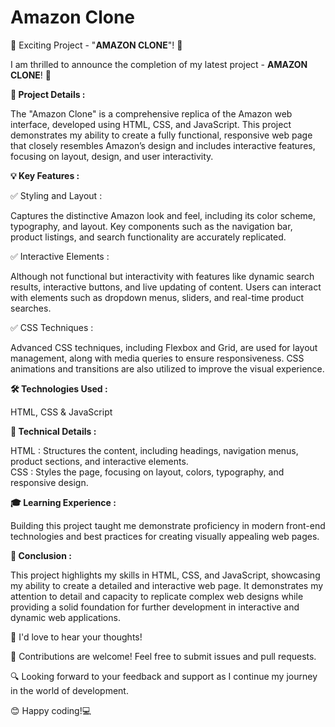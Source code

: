 # Amazon Clone

🚀 Exciting Project - "<b>AMAZON CLONE</b>"! 🎉

I am thrilled to announce the completion of my latest project - <b>AMAZON CLONE</b>! 🌟

<b>🎯 Project Details : </b> <br>

The "Amazon Clone" is a comprehensive replica of the Amazon web interface, developed using HTML, CSS, and JavaScript. This project demonstrates my ability to create a fully functional, responsive web page that closely resembles Amazon’s design and includes interactive features, focusing on layout, design, and user interactivity.<br>

<b>💡 Key Features : </b><br>

✅ Styling and Layout : 

   Captures the distinctive Amazon look and feel, including its color scheme, typography, and layout. Key components such as the navigation bar, product listings, and search functionality are accurately replicated.<br>
    
✅ Interactive Elements : 

  Although not functional but interactivity with features like dynamic search results, interactive buttons, and live updating of content. Users can interact with elements such as dropdown menus, sliders, and real-time product searches.<br>
    
✅ CSS Techniques :

  Advanced CSS techniques, including Flexbox and Grid, are used for layout management, along with media queries to ensure responsiveness. CSS animations and transitions are also utilized to improve the visual experience.<br>

<b>🛠 Technologies Used : </b><br>

   HTML, CSS & JavaScript<br>

   <b>🧐 Technical Details : </b>
   
  HTML : Structures the content, including headings, navigation menus, product sections, and interactive elements.<br>
  CSS : Styles the page, focusing on layout, colors, typography, and responsive design.

<b>🎓 Learning Experience : </b><br>

Building this project taught me demonstrate proficiency in modern front-end technologies and best practices for creating visually appealing web pages.

 <b>📝 Conclusion : </b>

This project highlights my skills in HTML, CSS, and JavaScript, showcasing my ability to create a detailed and interactive web page. It demonstrates my attention to detail and capacity to replicate complex web designs while providing a solid foundation for further development in interactive and dynamic web applications.

📢 I'd love to hear your thoughts!

🤝 Contributions are welcome! Feel free to submit issues and pull requests.

🔍 Looking forward to your feedback and support as I continue my journey in the world of development.

😊 Happy coding!💻
